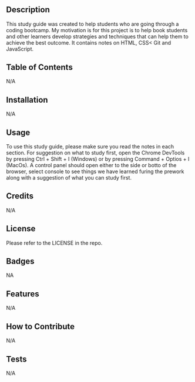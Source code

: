 # <Study Guide Webpage>

## Description

This study guide was created to help students who are going through a coding bootcamp. My motivation is for this project is to help book students and other learners develop strategies and techniques that can help them to achieve the best outcome. It contains notes on HTML, CSS< Git and JavaScript.


## Table of Contents

N/A

## Installation

N/A

## Usage

To use this study guide, please make sure you read the notes in each section. For suggestion on what to study first, open the Chrome DevTools by pressing Ctrl + Shift + I (Windows) or by pressing Command + Optios + I (MacOs). A control panel should open either to the side or botto of the browser, select console to see things we have learned furing the prework along with a suggestion of what you can study first.

## Credits

N/A

## License

Please refer to the LICENSE in the repo.

## Badges
NA
## Features

N/A

## How to Contribute

N/A

## Tests

N/A
